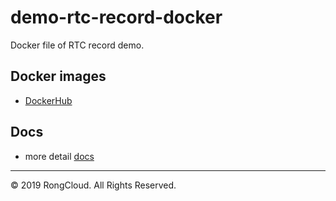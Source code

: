 # demo-rtc-record-docker

Docker file  of  RTC record demo.

## Docker images

* [DockerHub](https://hub.docker.com/r/rongcloud/demo-rtc-record)

## Docs

* more detail [docs](https://www.rongcloud.cn/docs/server_recorder.html)

---

© 2019 RongCloud. All Rights Reserved. 
